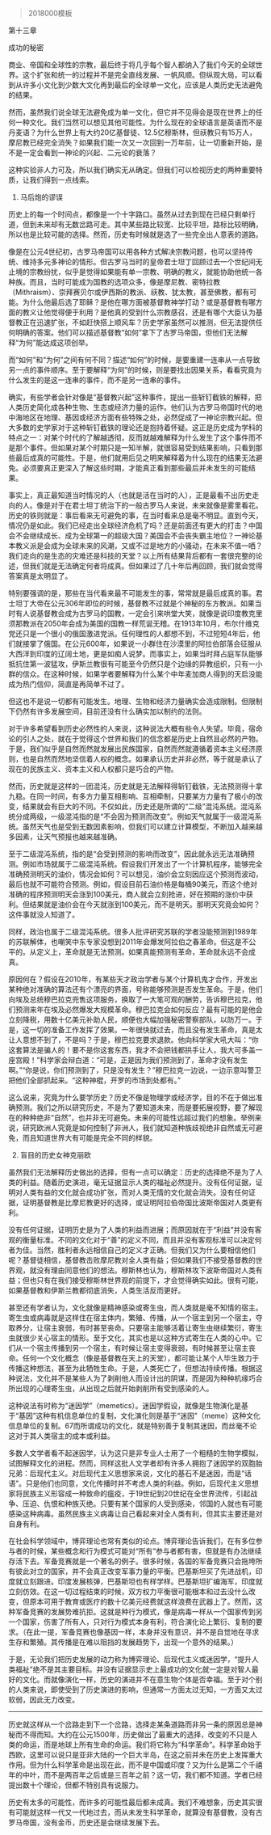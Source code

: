 # 
> 2018000模板



第十三章

成功的秘密




商业、帝国和全球性的宗教，最后终于将几乎每个智人都纳入了我们今天的全球世界。这个扩张和统一的过程并不是完全直线发展、一帆风顺。但纵观大局，可以看到从许多小文化到少数大文化再到最后的全球单一文化，应该是人类历史无法避免的结果。

然而，虽然我们说全球无法避免成为单一文化，但它并不见得会是现在世界上的任何一种文化。我们当然可以想见其他可能性。为什么现在的全球语言是英语而不是丹麦语？为什么世界上有大约20亿基督徒、12.5亿穆斯林，但祆教只有15万人，摩尼教已经完全消失？如果我们能一次又一次回到一万年前，让一切重新开始，是不是一定会看到一神论的兴起、二元论的衰落？

这种实验非人力可及，所以我们确实无从确定。但我们可以检视历史的两种重要特质，让我们得到一点线索。





1. 马后炮的谬误



历史上的每一个时间点，都像是一个十字路口。虽然从过去到现在已经只剩单行道，但到未来却有无数岔路可走。其中某些路比较宽、比较平坦，路标比较明确，所以也是比较可能的选择。然而，历史有时候就是选了一些完全出人意表的道路。

像是在公元4世纪初，古罗马帝国可以用各种方式解决宗教问题，也可以坚持传统、维持多元多神论的情形。但古罗马当时的皇帝君士坦丁回顾过去一个世纪间无止境的宗教纷扰，似乎是觉得如果能有单一宗教、明确的教义，就能协助他统一各种族。而且，当时可能成为国教的选项众多，像是摩尼教、密特拉教（Mithraism）、崇拜赛贝尔或伊西斯的教派、祆教、犹太教，甚至佛教，都有可能。为什么他最后选了耶稣？是他在哪方面被基督教神学打动？或是基督教有哪方面的教义让他觉得便于利用？是他真的受到什么宗教感召，还是有哪个大臣认为基督教正在迅速扩张，不如赶快搭上顺风车？历史学家虽然可以推测，但无法提供任何明确的答案。他们可以描述基督教“如何”拿下了古罗马帝国，但他们无法解释“为何”能达成这项创举。

而“如何”和“为何”之间有何不同？描述“如何”的时候，是要重建一连串从一点导致另一点的事件顺序。至于要解释“为何”的时候，则是要找出因果关系，看看究竟为什么发生的是这一连串的事件，而不是另一连串的事件。

确实，有些学者会针对像是“基督教兴起”这种事件，提出一些斩钉截铁的解释，把人类历史简化成各种生物、生态或经济力量的运作。他们认为古罗马帝国时代的地中海地区在地理、基因或经济方面有些特殊之处，必然促成了一神论宗教兴起。但大多数的史学家对于这种斩钉截铁的理论还是抱持着怀疑。这正是历史成为学科的特点之一：对某个时代的了解越透彻，反而就越难解释为什么发生了这个事件而不是那个事件。但如果对某个时期只是一知半解，就很容易受到结果影响，只看到那些最后成真的可能性。于是，他们就用后见之明来解释着为什么现在的结果无法避免。必须要真正更深入了解这些时期，才能真正看到那些最后并未发生的可能结果。

事实上，真正最知道当时情况的人（也就是活在当时的人），正是最看不出历史走向的人。像是对于在君士坦丁统治下的一般古罗马人来说，未来就像是雾里看花。历史的铁则就是：事后看来无可避免的事，在当时看来总是毫不明显。直到今天，情况仍是如此。我们已经走出全球经济危机了吗？还是前面还有更大的打击？中国会不会继续成长、成为全球第一的超级大国？美国会不会丧失霸主地位？一神论基本教义派是会成为全球未来的风潮，又或不过是地方的小骚动，在未来不值一哂？我们走向的是生态的灾难还是科技的天堂？以上所有结果背后都有一套很完整的论述，但我们就是无法确定何者将成真。但如果过了几十年后再回顾，我们就会觉得答案真是太明显了。

特别要强调的是，那些在当代看来最不可能发生的事，常常就是最后成真的事。君士坦丁大帝在公元306年即位的时候，基督教不过就是个神秘的东方教派。如果当时有人说基督教会成为古罗马的国教，一定会引来哄堂大笑，就像是说印度教克里须那教派在2050年会成为美国的国教一样荒诞无稽。在1913年10月，布尔什维克党还只是一个很小的俄国激进党派。任何理性的人都想不到，不过短短4年后，他们就接掌了俄国。在公元600年，如果说一小群住在沙漠里的阿拉伯部落会征服从大西洋到印度的辽阔土地，更是如痴人说梦。而事实上，如果当时拜占庭军队能够抵抗住第一波猛攻，伊斯兰教很有可能至今仍然只是个边缘的异教组织，只有一小群的信众。在这种时候，如果学者要解释为什么某个中年麦加商人得到的天启没能成为热门信仰，简直是再简单不过了。

但这也不是说一切都有可能发生。地理、生物和经济力量确实会造成限制。但限制下仍然有许多发展空间，目前还没有什么确实加以制约的法则。

对于许多希望看到历史必然性的人来说，这种说法大概有些令人失望。毕竟，宿命论的引人之处，就在于觉得这个世界和我们的信念都是历史上自然且必然的产物。于是，我们似乎是自然而然就发展出民族国家，自然而然就遵循着资本主义经济原则，也是自然而然地坚信着人权的概念。如果承认历史并非必然，等于就是承认了现在的民族主义、资本主义和人权都只是巧合的产物。

然而，历史就是这样的一团混沌，历史就是无法解释得斩钉截铁，无法预测得十拿九稳。在同一时间，有多方力量互相影响、互相牵制，只要某方力量有了极小的改变，结果就会有巨大的不同。不仅如此，历史还是所谓的“二级”混沌系统。混沌系统分成两级，一级混沌指的是“不会因为预测而改变”。例如天气就属于一级混沌系统。虽然天气也是受到无数因素影响，但我们可以建立计算模型，不断加入越来越多因素，让天气预报也越来越准确。

至于二级混沌系统，指的是“会受到预测的影响而改变”，因此就永远无法准确预测。例如市场就属于二级混沌系统。假设我们开发出了一个计算机程序，能够完全准确预测明天的油价，情况会如何？可以想见，油价会立刻因应这个预测而波动，最后也就不可能符合预测。例如，假设目前石油价格是每桶90美元，而这个绝对准确的程序预测明天会涨到100美元，商人就会立刻抢进，好在预期的涨价中获利。但结果就是油价会在今天就涨到100美元，而不是明天。那明天究竟会如何？这件事就没人知道了。

同样，政治也属于二级混沌系统。很多人批评研究苏联的学者没能预测到1989年的苏联解体，也嘲笑中东专家没想到2011年会爆发阿拉伯之春革命。但这是不公平的。从定义上，革命就是无法预测。如果真能预测有革命，革命就永远不会成真。

原因何在？假设在2010年，有某些天才政治学者与某个计算机鬼才合作，开发出某种绝对准确的算法还有个漂亮的界面，号称能够预测是否发生革命。于是，他们向埃及总统穆巴拉克兜售这项服务，换取了一大笔可观的酬劳，告诉穆巴拉克，他们预测来年在埃及必然爆发大规模革命。穆巴拉克会如何反应？最有可能的是他会立刻降税，用数十亿美元补助人民，顺便也大幅加强秘密警察部队，以防万一。于是，这一切的准备工作发挥了效果。一年很快就过去，而且没有发生革命，真是太让人意想不到了，不是吗？于是，穆巴拉克要求退款。他向科学家大吼大叫：“你这套算法是骗人的！要不是你这套东西，我才不会把钱都拱手让人，我大可多盖一座宫殿！”科学家会辩白道：“可是，正是因为我们预测到了，革命才没有发生啊。”“你是说，你们预测到了，只是没有发生？”穆巴拉克一边说，一边示意叫警卫把他们全部抓起来。“这种神棍，开罗的市场到处都有。”

这么说来，究竟为什么要学历史？历史不像是物理学或经济学，目的不在于做出准确预测。我们之所以研究历史，不是为了要知道未来，而是要拓展视野，要了解现在的种种绝非“自然”，也并非无可避免。未来的可能性远超过我们的想象。举例来说，研究欧洲人究竟是如何控制了非洲人，我们就知道种族歧视绝非自然或无可避免，而且知道世界大有可能是完全不同的样貌。





2. 盲目的历史女神克丽欧



虽然我们无法解释历史做出的选择，但有一点可以确定：历史的选择绝不是为了人类的利益。随着历史演进，毫无证据显示人类的福祉必然提升。没有任何证据，证明对人类有益的文化就会成功扩张，而对人类无情的文化就会消失。没有任何证据，证明基督教是比摩尼教更好的选择，或证明阿拉伯帝国比波斯帝国对人类更有利。

没有任何证据，证明历史是为了人类的利益而进展；而原因就在于“利益”并没有客观的衡量标准。不同的文化对于“善”的定义不同，而且并没有客观标准可以决定何者为佳。当然，胜利者永远相信自己的定义才正确。但我们又为什么要相信他们呢？基督徒相信，基督教击败摩尼教对全人类有益；但如果我们不接受基督教的世界观，就没有理由同意他们的想法。穆斯林也认为，穆斯林攻下波斯帝国对人类有益；但也只有在我们接受穆斯林世界观的前提下，才会觉得确实如此。很有可能，如果基督教和伊斯兰教都彻底消失，人类生活反而更好。

甚至还有学者认为，文化就像是精神感染或寄生虫，而人类就是毫不知情的宿主。寄生虫或病毒就是这样住在宿主体内，繁殖、传播，从一个宿主到另一个宿主，夺取养分，让宿主衰弱，有时甚至丧命。只要宿主能够活着让寄生虫继续繁衍，寄生虫就很少关心宿主的情形。至于文化，其实也是以这种方式寄生在人类的心中。它们从一个宿主传播到另一个宿主，有时候让宿主变得衰弱，有时候甚至让宿主丧命。任何一个文化概念（像是基督教在天上的天堂），都可能让某个人毕生致力于传播这种想法，甚至为此牺牲生命。于是，人类死亡了，但想法持续传播。根据这种说法，文化并不是某些人为了剥削他人而设计出的阴谋，而是因为种种机缘巧合所出现的心理寄生虫，从出现之后就开始剥削所有受到感染的人。

这种说法有时称为“迷因学”（memetics）。迷因学假设，就像是生物演化是基于“基因”这种有机信息单位的复制，文化演化则是基于“迷因”（meme）这种文化信息单位的复制。67而所谓成功的文化，就是特别善于复制其迷因，而丝毫不论这对于其人类宿主的成本或利益。

多数人文学者看不起迷因学，认为这只是非专业人士用了一个粗糙的生物学模拟，试图解释文化的进程。然而，同样这批人文学者却有许多人拥抱了迷因学的双胞胎兄弟：后现代主义。对后现代主义思想家来说，文化的基石不是迷因，而是“话语”。只是他们也同意，文化传播时并不考虑人类的利益。例如，后现代主义思想家将民族主义形容成一种致命的瘟疫，于19世纪到20世纪在全世界流传，引起战争、压迫、仇恨和种族灭绝。只要有某个国家的人受到感染，邻国的人就也有可能感染这种病毒。虽然民族主义病毒让自己看起来对全人类有利，但其实主要还是对自身有利。

在社会科学领域中，博弈理论也常有类似的论点。博弈理论告诉我们，在有多位参与者的时候，某些概念和行为模式可能对“所有”参与者都有害，但就是有办法继续存活下去。军备竞赛就是一个著名的例子。很多时候，各国的军备竞赛只会拖垮所有彼此对立的国家，并不会真正改变军事力量的平衡。巴基斯坦买了先进战机，印度就立刻跟进。印度发展核弹，巴基斯坦也有样学样。巴基斯坦扩编海军，印度就立刻仿效。在这一切过程结束的时候，双方权力平衡很可能根本和过去没什么改变，但原本可用于教育或医疗的数十亿美元经费就这样浪费在武器上了。然而，这种军备竞赛的发展势难抗拒。这就是种行为模式，像是病毒一样从一个国家传到另一个国家，伤害了所有人，只对行为模式本身有利，符合演化论上繁衍、复制的要求。（在此一提，军备竞赛也像基因一样，本身并没有意识，并不是自觉地在寻求生存和繁殖。其传播是在难以阻挡的发展趋势下，出现一个意外的结果。）

于是，无论我们把历史发展的动力称为博弈理论、后现代主义或迷因学，“提升人类福祉”绝不是其主要目标。并没有证据显示史上最成功的文化就一定是对智人最好的文化。而就像演化一样，历史的演进并不在意生物个体是否幸福。至于对个别的人类来说，即使受到了历史演进的影响，但通常一方面太过无知，一方面又太过软弱，因此无力改变。

* * *

历史就这样从一个岔路走到下一个岔路，选择走某条道路而非另一条的原因总是神秘而不得而知。大约在公元1500年，历史做出了最重大的选择，改变的不只是人类的命运，而是地球上所有生命的命运。我们将它称为“科学革命”。科学革命始于西欧，这里可以说只是亚非大陆的一个巨大半岛，在这之前并未在历史上发挥重大作用。但为什么科学革命是出现在此，而不是中国或印度？又为什么是第二个千禧年的中叶，而不是两百年之后或是三百年之前？这一切，我们都不知道。学者已经提出数十个理论，但都不特别具有说服力。

历史有太多的可能性，而许多的可能性最后都未成真。我们不难想象，历史其实很有可能就这样一代又一代地过去，而从未发生科学革命，就算没有基督教，没有古罗马帝国，没有金币，历史还是会继续发展下去。



